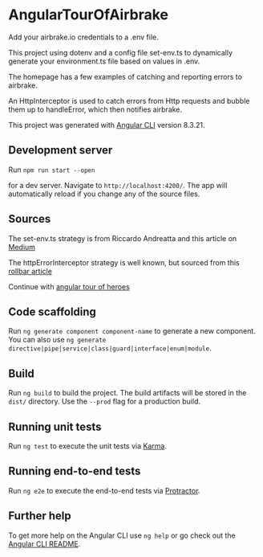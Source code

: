 # AngularTourOfAirbrake

Add your airbrake.io credentials to a .env file.

This project using dotenv and a config file set-env.ts to dynamically generate your environment.ts file based on values in .env.

The homepage has a few examples of catching and reporting errors to airbrake.

An HttpInterceptor is used to catch errors from Http requests and bubble them up to handleError, which then notifies airbrake.

This project was generated with [Angular CLI](https://github.com/angular/angular-cli) version 8.3.21.

## Development server
Run `npm run start --open`

for a dev server. Navigate to `http://localhost:4200/`. The app will automatically reload if you change any of the source files.

## Sources

The set-env.ts strategy is from Riccardo Andreatta and this article on [Medium](https://medium.com/@ferie/how-to-pass-environment-variables-at-building-time-in-an-angular-application-using-env-files-4ae1a80383c)

The httpErrorInterceptor strategy is well known, but sourced from this [rollbar article](https://rollbar.com/blog/error-handling-with-angular-8-tips-and-best-practices/)

Continue with [angular tour of heroes](https://angular.io/tutorial)

## Code scaffolding

Run `ng generate component component-name` to generate a new component. You can also use `ng generate directive|pipe|service|class|guard|interface|enum|module`.

## Build

Run `ng build` to build the project. The build artifacts will be stored in the `dist/` directory. Use the `--prod` flag for a production build.

## Running unit tests

Run `ng test` to execute the unit tests via [Karma](https://karma-runner.github.io).

## Running end-to-end tests

Run `ng e2e` to execute the end-to-end tests via [Protractor](http://www.protractortest.org/).

## Further help

To get more help on the Angular CLI use `ng help` or go check out the [Angular CLI README](https://github.com/angular/angular-cli/blob/master/README.md).
